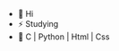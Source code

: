 - 👋 Hi
- ⚡ Studying
- 🌱 C | Python | Html | Css
<!---
jfcr25/jfcr25 is a ✨ special ✨ repository because its `README.md` (this file) appears on your GitHub profile.
You can click the Preview link to take a look at your changes.
--->
